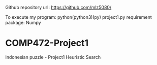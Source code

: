 Github repository url: https://github.com/mlz5080/

To execute my program: python(python3)(py) project1.py
requirement package: Numpy
# COMP472-Project1
Indonesian puzzle - Project1 Heuristic Search
